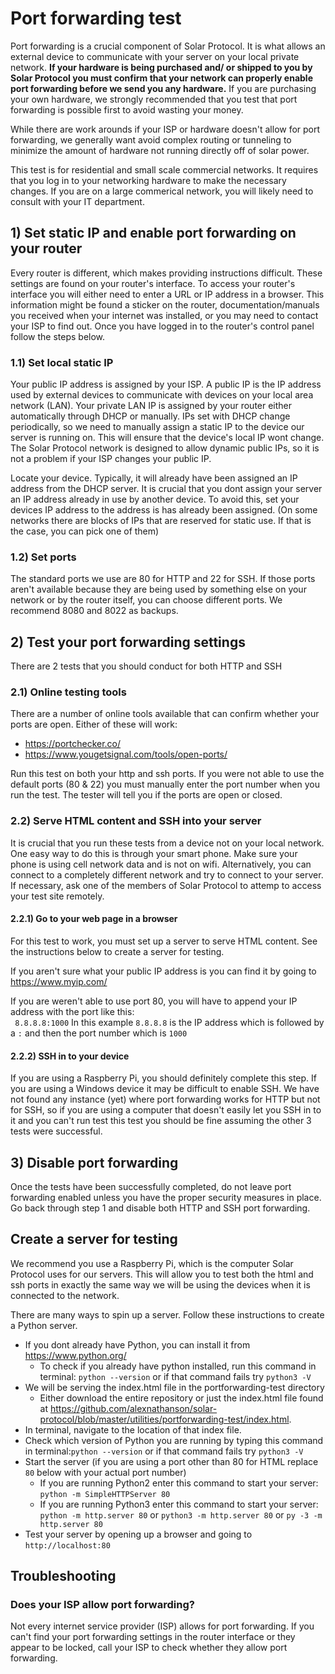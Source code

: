 # Port forwarding test

Port forwarding is a crucial component of Solar Protocol. It is what allows an external device to communicate with your server on your local private network. <strong>If your hardware is being purchased and/ or shipped to you by Solar Protocol you must confirm that your network can properly enable port forwarding before we send you any hardware.</strong> If you are purchasing your own hardware, we strongly recommended that you test that port forwarding is possible first to avoid wasting your money.

While there are work arounds if your ISP or hardware doesn't allow for port forwarding, we generally want avoid complex routing or tunneling to minimize the amount of hardware not running directly off of solar power.

This test is for residential and small scale commercial networks. It requires that you log in to your networking hardware to make the necessary changes. If you are on a large commerical network, you will likely need to consult with your IT department.

## 1) Set static IP and enable port forwarding on your router

Every router is different, which makes providing instructions difficult. These settings are found on your router's interface. To access your router's interface you will either need to enter a URL or IP address in a browser. This information might be found a sticker on the router, documentation/manuals you received when your internet was installed, or you may need to contact your ISP to find out. Once you have logged in to the router's control panel follow the steps below.

### 1.1) Set local static IP

Your public IP address is assigned by your ISP. A public IP is the IP address used by external devices to communicate with devices on your local area network (LAN). Your private LAN IP is assigned by your router either automatically through DHCP or manually. IPs set with DHCP change periodically, so we need to manually assign a static IP to the device our server is running on. This will ensure that the device's local IP wont change. The Solar Protocol network is designed to allow dynamic public IPs, so it is not a problem if your ISP changes your public IP. 

Locate your device. Typically, it will already have been assigned an IP address from the DHCP server. It is crucial that you dont assign your server an IP address already in use by another device. To avoid this, set your devices IP address to the address is has already been assigned. (On some networks there are blocks of IPs that are reserved for static use. If that is the case, you can pick one of them)

### 1.2) Set ports

The standard ports we use are 80 for HTTP and 22 for SSH. If those ports aren't available because they are being used by something else on your network or by the router itself, you can choose different ports. We recommend 8080 and 8022 as backups.

## 2) Test your port forwarding settings

There are 2 tests that you should conduct for both HTTP and SSH

### 2.1) Online testing tools

There are a number of online tools available that can confirm whether your ports are open. Either of these will work:

* https://portchecker.co/
* https://www.yougetsignal.com/tools/open-ports/

Run this test on both your http and ssh ports. If you were not able to use the default ports (80 & 22) you must manually enter the port number when you run the test. The tester will tell you if the ports are open or closed.

### 2.2) Serve HTML content and SSH into your server

It is crucial that you run these tests from a device not on your local network. One easy way to do this is through your smart phone. Make sure your phone is using cell network data and is not on wifi. Alternatively, you can connect to a completely different network and try to connect to your server. If necessary, ask one of the members of Solar Protocol to attemp to access your test site remotely.

#### 2.2.1) Go to your web page in a browser

For this test to work, you must set up a server to serve HTML content. See the instructions below to create a server for testing.  

If you aren't sure what your public IP address is you can find it by going to https://www.myip.com/

If you are weren't able to use port 80, you will have to append your IP address with the port like this:<br>
` 8.8.8.8:1000` In this example `8.8.8.8` is the IP address which is followed by a `:` and then the port number which is `1000`

#### 2.2.2) SSH in to your device

If you are using a Raspberry Pi, you should definitely complete this step. If you are using a Windows device it may be difficult to enable SSH. We have not found any instance (yet) where port forwarding works for HTTP but not for SSH, so if you are using a computer that doesn't easily let you SSH in to it and you can't run test this test you should be fine assuming the other 3 tests were successful. 

## 3) Disable port forwarding

Once the tests have been successfully completed, do not leave port forwarding enabled unless you have the proper security measures in place. Go back through step 1 and disable both HTTP and SSH port forwarding.

## Create a server for testing

We recommend you use a Raspberry Pi, which is the computer Solar Protocol uses for our servers. This will allow you to test both the html and ssh ports in exactly the same way we will be using the devices when it is connected to the network.

There are many ways to spin up a server. Follow these instructions to create a Python server.

* If you dont already have Python, you can install it from https://www.python.org/
	* To check if you already have python installed, run this command in terminal: `python --version` or if that command fails try `python3 -V`
* We will be serving the index.html file in the portforwarding-test directory
	* Either download the entire repository or just the index.html file found at https://github.com/alexnathanson/solar-protocol/blob/master/utilities/portforwarding-test/index.html.
* In terminal, navigate to the location of that index file.
* Check which version of Python you are running by typing this command in terminal:`python --version` or if that command fails try `python3 -V`
* Start the server (if you are using a port other than 80 for HTML replace `80` below with your actual port number)
	* If you are running Python2 enter this command to start your server: `python -m SimpleHTTPServer 80`
	* If you are running Python3 enter this command to start your server: `python -m http.server 80` or `python3 -m http.server 80` or `py -3 -m http.server 80`
* Test your server by opening up a browser and going to `http://localhost:80`

## Troubleshooting

### Does your ISP allow port forwarding?

Not every internet service provider (ISP) allows for port forwarding. If you can't find your port forwarding settings in the router interface or they appear to be locked, call your ISP to check whether they allow port forwarding. 